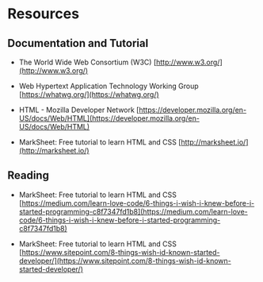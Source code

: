 # Resources

## Documentation and Tutorial

- The World Wide Web Consortium (W3C)
[http://www.w3.org/](http://www.w3.org/)

- Web Hypertext Application Technology Working Group
[https://whatwg.org/](https://whatwg.org/)

- HTML - Mozilla Developer Network
[https://developer.mozilla.org/en-US/docs/Web/HTML](https://developer.mozilla.org/en-US/docs/Web/HTML)

- MarkSheet: Free tutorial to learn HTML and CSS
[http://marksheet.io/](http://marksheet.io/)

## Reading

- MarkSheet: Free tutorial to learn HTML and CSS
[https://medium.com/learn-love-code/6-things-i-wish-i-knew-before-i-started-programming-c8f7347fd1b8](https://medium.com/learn-love-code/6-things-i-wish-i-knew-before-i-started-programming-c8f7347fd1b8)

- MarkSheet: Free tutorial to learn HTML and CSS
[https://www.sitepoint.com/8-things-wish-id-known-started-developer/](https://www.sitepoint.com/8-things-wish-id-known-started-developer/)